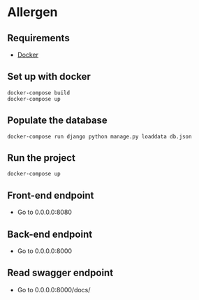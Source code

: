 # Allergen

## Requirements 
* [Docker](https://www.docker.com/get-started)

## Set up with docker
```
docker-compose build
docker-compose up
```

## Populate the database 
```docker-compose run django python manage.py loaddata db.json```

## Run the project
```docker-compose up```

## Front-end endpoint
* Go to 0.0.0.0:8080

## Back-end endpoint 
* Go to 0.0.0.0:8000

## Read swagger endpoint
* Go to 0.0.0.0:8000/docs/